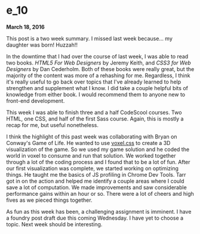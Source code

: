 # e_10

**March 18, 2016**

This post is a two week summary. I missed last week because... my daughter was born! Huzzah!!

In the downtime that I had over the course of last week, I was able to read two books. <em>HTML5 For Web Designers</em> by Jeremy Keith, and <em>CSS3 for Web Designers</em> by Dan Cederholm. Both of these books were really great, but the majority of the content was more of a rehashing for me. Regardless, I think it's really useful to go back over topics that I've already learned to help strengthen and supplement what I know. I did take a couple helpful bits of knowledge from either book. I would recommend them to anyone new to front-end development.

This week I was able to finish three and a half CodeScool courses. Two HTML, one CSS, and half of the first Sass course. Again, this is mostly a recap for me, but useful nonetheless.

I think the highlight of this past week was collaborating with Bryan on Conway's Game of Life. He wanted to use [voxel.css](http://www.voxelcss.com/) to create a 3D visualization of the game. So we used my game solution and he coded the world in voxel to consume and run that solution. We worked together through a lot of the coding process and I found that to be a lot of fun. After our first visualization was complete, we started working on optimizing things. He taught me the basics of JS profiling in Chrome Dev Tools. Tarr got in on the action and helped me identify a couple areas where I could save a lot of computation. We made improvements and saw considerable performance gains within an hour or so. There were a lot of cheers and high fives as we pieced things together.

As fun as this week has been, a challenging assignment is imminent. I have a foundry post draft due this coming Wednesday. I have yet to choose a topic. Next week should be interesting.
